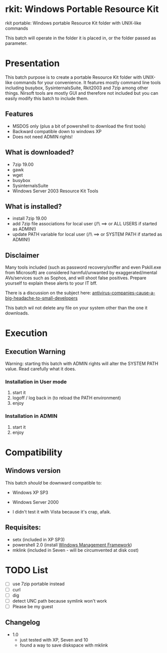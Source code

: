 # rkit: Windows Portable Resource Kit
rkit portable: Windows portable Resource Kit folder with UNIX-like commands

This batch will operate in the folder it is placed in, or the folder passed as parameter.


# Presentation
This batch purpose is to create a portable Resource Kit folder with UNIX-like commands for your convenience.
It features mostly command line tools including busybox, SysinternalsSuite, Rkit2003 and 7zip among other things.
Nirsoft tools are mostly GUI and therefore not included but you can easily modify this batch to include them.

## Features
* MSDOS only (plus a bit of powershell to download the first tools)
* Backward compatible down to windows XP
* Does not need ADMIN rights!

## What is downloaded?
- 7zip 19.00
- gawk 
- wget
- busybox
- SysinternalsSuite
- Windows Server 2003 Resource Kit Tools

## What is installed?
+ install 7zip 19.00
+ add 7zip file associations for local user  (/!\ ==> or ALL USERS   if started as ADMIN!)
+ update PATH variable for local user        (/!\ ==> or SYSTEM PATH if started as ADMIN!)

## Disclaimer
Many tools included (such as password recovery/sniffer and even Pskill.exe from Microsoft) are considered 
harmful/unwanted by exaggerated/mental AVs/services such as Sophos, and will shoot false positives.
Prepare yourself to explain these alerts to your IT bff.

There is a discussion on the subject here: [antivirus-companies-cause-a-big-headache-to-small-developers](http://blog.nirsoft.net/2009/05/17/antivirus-companies-cause-a-big-headache-to-small-developers/)

This batch wil not delete any file on your system other than the one it downloads.


# Execution

## Execution Warning
Warning: starting this batch with ADMIN rights will alter the SYSTEM PATH value. Read carefully what it does.

### Installation in User mode
1. start it
2. logoff / log back in (to reload the PATH environment)
3. enjoy

### Installation in ADMIN
1. start it
2. enjoy


# Compatibility

## Windows version
This batch *should* be downward compatible to:
* Windows XP SP3
* Windows Server 2000

* I didn't test it with Vista because it's crap, afaik.

## Requisites: 
* setx (included in XP SP3)
* powershell 2.0 (install [Windows Management Framework](https://support.microsoft.com/en-us/help/968929/))
* mklink (included in Seven - will be circumvented at disk cost)


# TODO List
* [ ] use 7zip portable instead
* [ ] curl
* [ ] dig
* [ ] detect UNC path because symlink won't work
* [ ] Please be my guest

Changelog
---------
* 1.0
  * just tested with XP, Seven and 10
  * found a way to save diskspace with mklink


